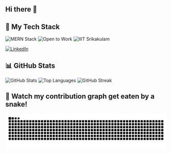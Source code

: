 ## Hi there 👋

## 🚀 My Tech Stack

![MERN Stack](https://img.shields.io/badge/MERN-Stack-green)
![Open to Work](https://img.shields.io/badge/Open--to--Internships-Yes-brightgreen)
![IIIT Srikakulam](https://img.shields.io/badge/Student-RGUKT--SKLM-yellow)

[![LinkedIn](https://img.shields.io/badge/LinkedIn-surya--manikanta-blue)](https://www.linkedin.com/in/surya-manikanta)


## 📊 GitHub Stats

![GitHub Stats](https://github-readme-stats.vercel.app/api?username=suryaNoble&show_icons=true&theme=radical)
![Top Languages](https://github-readme-stats.vercel.app/api/top-langs/?username=suryaNoble&layout=compact&theme=radical)
![GitHub Streak](https://github-readme-streak-stats.herokuapp.com/?user=suryaNoble&theme=radical)


## 🐍 Watch my contribution graph get eaten by a snake!

![snake gif](https://raw.githubusercontent.com/suryaNoble/suryaNoble/output/github-snake.svg)





<!--
**suryaNoble/suryaNoble** is a ✨ _special_ ✨ repository because its `README.md` (this file) appears on your GitHub profile.

Here are some ideas to get you started:

- 🔭 I’m currently working on ...
- 🌱 I’m currently learning ...
- 👯 I’m looking to collaborate on ...
- 🤔 I’m looking for help with ...
- 💬 Ask me about ...
- 📫 How to reach me: ...
- 😄 Pronouns: ...
- ⚡ Fun fact: ...
-->
